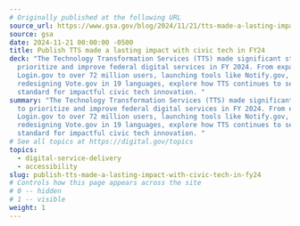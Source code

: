 ```yaml
---
# Originally published at the following URL
source_url: https://www.gsa.gov/blog/2024/11/21/tts-made-a-lasting-impact-with-civic-tech-in-fy24
source: gsa
date: 2024-11-21 00:00:00 -0500
title: Publish TTS made a lasting impact with civic tech in FY24
deck: "The Technology Transformation Services (TTS) made significant strides to
  prioritize and improve federal digital services in FY 2024. From expanding
  Login.gov to over 72 million users, launching tools like Notify.gov, or
  redesigning Vote.gov in 19 languages, explore how TTS continues to set the
  standard for impactful civic tech innovation. "
summary: "The Technology Transformation Services (TTS) made significant strides
  to prioritize and improve federal digital services in FY 2024. From expanding
  Login.gov to over 72 million users, launching tools like Notify.gov, or
  redesigning Vote.gov in 19 languages, explore how TTS continues to set the
  standard for impactful civic tech innovation. "
# See all topics at https://digital.gov/topics
topics:
  - digital-service-delivery
  - accessibility
slug: publish-tts-made-a-lasting-impact-with-civic-tech-in-fy24
# Controls how this page appears across the site
# 0 -- hidden
# 1 -- visible
weight: 1
---
```

